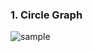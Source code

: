 ### 1. Circle Graph

   ![sample](https://user-images.githubusercontent.com/45839935/73620944-6f43fa80-4677-11ea-8105-538ba19d33bd.png)
